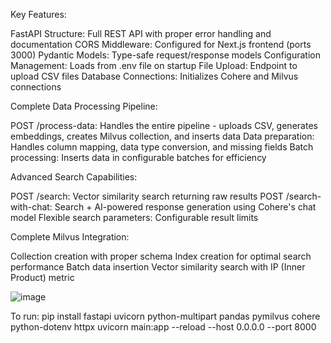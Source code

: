 Key Features:

FastAPI Structure: Full REST API with proper error handling and documentation
CORS Middleware: Configured for Next.js frontend (ports 3000)
Pydantic Models: Type-safe request/response models
Configuration Management: Loads from .env file on startup
File Upload: Endpoint to upload CSV files
Database Connections: Initializes Cohere and Milvus connections

Complete Data Processing Pipeline:

POST /process-data: Handles the entire pipeline - uploads CSV, generates embeddings, creates Milvus collection, and inserts data
Data preparation: Handles column mapping, data type conversion, and missing fields
Batch processing: Inserts data in configurable batches for efficiency

Advanced Search Capabilities:

POST /search: Vector similarity search returning raw results
POST /search-with-chat: Search + AI-powered response generation using Cohere's chat model
Flexible search parameters: Configurable result limits

Complete Milvus Integration:

Collection creation with proper schema
Index creation for optimal search performance
Batch data insertion
Vector similarity search with IP (Inner Product) metric

![image](https://github.com/user-attachments/assets/0e383d94-84d9-4e39-89b0-2a03209d1b1d)

To run:
pip install fastapi uvicorn python-multipart pandas pymilvus cohere python-dotenv httpx
uvicorn main:app --reload --host 0.0.0.0 --port 8000
